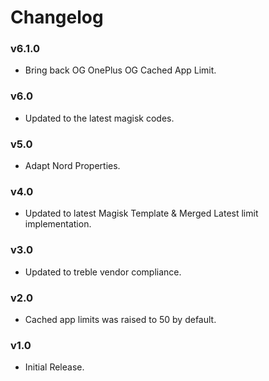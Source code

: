 # Changelog

### v6.1.0

- Bring back OG OnePlus OG Cached App Limit.

### v6.0

- Updated to the latest magisk codes.

### v5.0

- Adapt Nord Properties.

### v4.0

- Updated to latest Magisk Template & Merged Latest limit implementation.

### v3.0

- Updated to treble vendor compliance.

### v2.0

- Cached app limits was raised to 50 by default.

### v1.0

- Initial Release.
